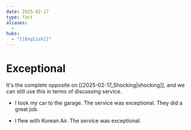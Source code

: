 ```yaml
---
date: 2025-02-17
type: fact
aliases:
  -
hubs:
  - "[[English]]"
---
```


# Exceptional

It's the complete opposite on [[2025-02-17_Shocking|shocking]], and we can still use this in terms of discussing service.


- I took my car to the garage. The service was exceptional. They did a great job.


- I flew with Korean Air. The service was exceptional.




